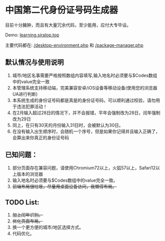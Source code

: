 # 中国第二代身份证号码生成器  
目前十分臃肿，而且有大量冗余代码，至少能用，应付大专毕设。 

Demo: [learning.siralop.top](https://learning.siralop.top/) 

主要代码都在: [/desktop-environment.php](https://github.com/Apiclo/ChinaID_Generate/blob/master/desktop-environment.php)  和 [/package-manager.php](https://github.com/Apiclo/ChinaID_Generate/blob/master/package-manager.php)  
## 默认情况与使用说明
1. 城市/地区名事需要严格按照数组内容填写,输入地名时必须要与$Codes数组中的value完全一致
2. 本管理系统支持移动端，完美兼容安卓/iOS设备等移动设备(使用您的浏览器UA进行判断)
3. 本系统生成的身份证号码都是真是的身份证号码，可以顺利通过校验，请勿用于违法犯罪活动！
4. 在2月输入超过28日的情况下，并不会报错，平年会强制改为28日，闰年强制改为29日
5. 同上，在只有30天的月份输入31日时，会被默认为30日。
6. 在没有输入出生顺序时，会随机一个序号，但是如果你记得并且输入正确了，会算出来你真正的身份证号码    

## 已知问题： 
1. 部分页面存在兼容问题，请使用Chromium72以上，火狐57以上，Safari12以上版本的浏览器 
2. 输入地名时必须要与$Codes数组中的value完全一致。
3. ~~前端布局很垃圾，尽量用桌面设备访问，我懒得布局。~~

## TODO List:
1. ~~加上闰年识别。~~
2. ~~优化页面布局。~~
3. 换一个更方便的城市/地区选择方式。
4. 代码优化。
